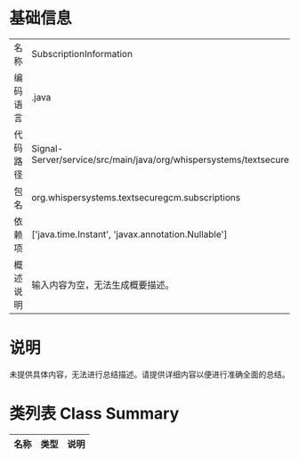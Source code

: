 # 基础信息

|      |      |
|------|------|
| 名称 | SubscriptionInformation |
| 编码语言 | .java |
| 代码路径 | Signal-Server/service/src/main/java/org/whispersystems/textsecuregcm/subscriptions/SubscriptionInformation.java |
| 包名 | org.whispersystems.textsecuregcm.subscriptions |
| 依赖项 | ['java.time.Instant', 'javax.annotation.Nullable'] |
| 概述说明 | 输入内容为空，无法生成概要描述。 |

# 说明

未提供具体内容，无法进行总结描述。请提供详细内容以便进行准确全面的总结。

# 类列表 Class Summary

| 名称   | 类型  | 说明 |
|-------|------|-------------|




